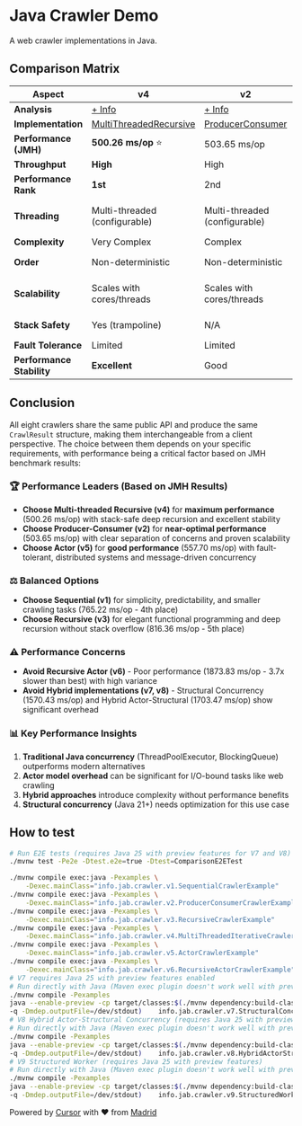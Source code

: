 # Java Crawler Demo

A web crawler implementations in Java.

## Comparison Matrix

| Aspect | v4 | v2 | v5 | v1 | v3 | v7 | v8 | v6 |
|--------|----|----|----|----|----|----|----|----|
| **Analysis** | [+ Info](./docs/v4/README.md) | [+ Info](./docs/v2/README.md) | [+ Info](./docs/v5/README.md) | [+ Info](./docs/v1/README.md) | [+ Info](./docs/v3/README.md) | [+ Info](./docs/v7/README.md) | [+ Info](./docs/v8/README.md) | [+ Info](./docs/v6/README.md) |
| **Implementation** | [MultiThreadedRecursive](./src/main/java/info/jab/crawler/v4/MultiThreadedRecursiveCrawler.java) | [ProducerConsumer](./src/main/java/info/jab/crawler/v2/ProducerConsumerCrawler.java) | [Actor](./src/main/java/info/jab/crawler/v5/ActorCrawler.java) | [Sequential](./src/main/java/info/jab/crawler/v1/SequentialCrawler.java) | [Recursive](./src/main/java/info/jab/crawler/v3/RecursiveCrawler.java) | [StructuralConcurrency](./src/main/java/info/jab/crawler/v7/StructuralConcurrencyCrawler.java) | [HybridActorStructural](./src/main/java/info/jab/crawler/v8/HybridActorStructuralCrawler.java) | [RecursiveActor](./src/main/java/info/jab/crawler/v6/RecursiveActorCrawler.java) |
| **Performance (JMH)** | **500.26 ms/op** ⭐ | 503.65 ms/op | 557.70 ms/op | 765.22 ms/op | 816.36 ms/op | 1570.43 ms/op | 1703.47 ms/op | 1873.83 ms/op ⚠️ |
| **Throughput** | **High** | High | High | Low | Low | Low | Low | Low |
| **Performance Rank** | **1st** | 2nd | 3rd | 4th | 5th | 6th | 7th | 8th |
| **Threading** | Multi-threaded (configurable) | Multi-threaded (configurable) | Multi-threaded (configurable) | Single-threaded | Single-threaded | Multi-threaded (virtual threads) | Multi-threaded (virtual threads) | Multi-threaded (configurable) |
| **Complexity** | Very Complex | Complex | Very Complex | Simple | Medium | Medium | Complex | Very Complex |
| **Order** | Non-deterministic | Non-deterministic | Non-deterministic | Deterministic | Deterministic | Non-deterministic | Non-deterministic | Non-deterministic |
| **Scalability** | Scales with cores/threads | Scales with cores/threads | Scales with actors (distributed) | Limited | Limited | Scales with virtual threads | Scales with virtual threads + actors | Scales with actors (dynamic) |
| **Stack Safety** | Yes (trampoline) | N/A | N/A | N/A | Yes (trampoline) | Yes (structured scopes) | Yes (structured scopes) | Yes (async recursion) |
| **Fault Tolerance** | Limited | Limited | High | None | None | High | Very High | High |
| **Performance Stability** | **Excellent** | Good | Good | Good | Good | Fair | Fair | Poor |

## Conclusion

All eight crawlers share the same public API and produce the same `CrawlResult` structure, making them interchangeable from a client perspective. The choice between them depends on your specific requirements, with performance being a critical factor based on JMH benchmark results:

### 🏆 **Performance Leaders (Based on JMH Results)**
- **Choose Multi-threaded Recursive (v4)** for **maximum performance** (500.26 ms/op) with stack-safe deep recursion and excellent stability
- **Choose Producer-Consumer (v2)** for **near-optimal performance** (503.65 ms/op) with clear separation of concerns and proven scalability
- **Choose Actor (v5)** for **good performance** (557.70 ms/op) with fault-tolerant, distributed systems and message-driven concurrency

### ⚖️ **Balanced Options**
- **Choose Sequential (v1)** for simplicity, predictability, and smaller crawling tasks (765.22 ms/op - 4th place)
- **Choose Recursive (v3)** for elegant functional programming and deep recursion without stack overflow (816.36 ms/op - 5th place)

### ⚠️ **Performance Concerns**
- **Avoid Recursive Actor (v6)** - Poor performance (1873.83 ms/op - 3.7x slower than best) with high variance
- **Avoid Hybrid implementations (v7, v8)** - Structural Concurrency (1570.43 ms/op) and Hybrid Actor-Structural (1703.47 ms/op) show significant overhead

### 📊 **Key Performance Insights**
1. **Traditional Java concurrency** (ThreadPoolExecutor, BlockingQueue) outperforms modern alternatives
2. **Actor model overhead** can be significant for I/O-bound tasks like web crawling
3. **Hybrid approaches** introduce complexity without performance benefits
4. **Structural concurrency** (Java 21+) needs optimization for this use case

## How to test

```bash
# Run E2E tests (requires Java 25 with preview features for V7 and V8)
./mvnw test -Pe2e -Dtest.e2e=true -Dtest=ComparisonE2ETest

./mvnw compile exec:java -Pexamples \
    -Dexec.mainClass="info.jab.crawler.v1.SequentialCrawlerExample"
./mvnw compile exec:java -Pexamples \
    -Dexec.mainClass="info.jab.crawler.v2.ProducerConsumerCrawlerExample"
./mvnw compile exec:java -Pexamples \
    -Dexec.mainClass="info.jab.crawler.v3.RecursiveCrawlerExample"
./mvnw compile exec:java -Pexamples \
    -Dexec.mainClass="info.jab.crawler.v4.MultiThreadedIterativeCrawlerExample"
./mvnw compile exec:java -Pexamples \
    -Dexec.mainClass="info.jab.crawler.v5.ActorCrawlerExample"
./mvnw compile exec:java -Pexamples \
    -Dexec.mainClass="info.jab.crawler.v6.RecursiveActorCrawlerExample"
# V7 requires Java 25 with preview features enabled
# Run directly with Java (Maven exec plugin doesn't work well with preview features)
./mvnw compile -Pexamples
java --enable-preview -cp target/classes:$(./mvnw dependency:build-classpath \
-q -Dmdep.outputFile=/dev/stdout)    info.jab.crawler.v7.StructuralConcurrencyCrawlerExample
# V8 Hybrid Actor-Structural Concurrency (requires Java 25 with preview features)
# Run directly with Java (Maven exec plugin doesn't work well with preview features)
./mvnw compile -Pexamples
java --enable-preview -cp target/classes:$(./mvnw dependency:build-classpath \
-q -Dmdep.outputFile=/dev/stdout)    info.jab.crawler.v8.HybridActorStructuralCrawlerExample
# V9 Structured Worker (requires Java 25 with preview features)
# Run directly with Java (Maven exec plugin doesn't work well with preview features)
./mvnw compile -Pexamples
java --enable-preview -cp target/classes:$(./mvnw dependency:build-classpath \
-q -Dmdep.outputFile=/dev/stdout)    info.jab.crawler.v9.StructuredWorkerCrawlerExample
```

Powered by [Cursor](https://www.cursor.com/) with ❤️ from [Madrid](https://www.google.com/maps/place/Community+of+Madrid,+Madrid/@40.4983324,-6.3162283,8z/data=!3m1!4b1!4m6!3m5!1s0xd41817a40e033b9:0x10340f3be4bc880!8m2!3d40.4167088!4d-3.5812692!16zL20vMGo0eGc?entry=ttu&g_ep=EgoyMDI1MDgxOC4wIKXMDSoASAFQAw%3D%3D)
